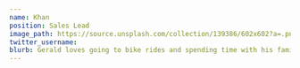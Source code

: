 ```yaml
---
name: Khan
position: Sales Lead
image_path: https://source.unsplash.com/collection/139386/602x602?a=.png
twitter_username: 
blurb: Gerald loves going to bike rides and spending time with his family.
---
```

